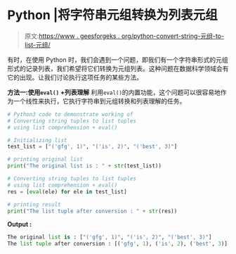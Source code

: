 # Python |将字符串元组转换为列表元组

> 原文:[https://www . geesforgeks . org/python-convert-string-元组-to-list-元组/](https://www.geeksforgeeks.org/python-convert-string-tuples-to-list-tuples/)

有时，在使用 Python 时，我们会遇到一个问题，即我们有一个字符串形式的元组形式的记录列表，我们希望将它们转换为元组列表。这种问题在数据科学领域会有它的出现。让我们讨论执行这项任务的某些方法。

**方法一:使用`eval()` +列表理解**
利用`eval()`的内置功能，这个问题可以很容易地作为一个线性来执行，它执行字符串到元组转换和列表理解的任务。

```py
# Python3 code to demonstrate working of
# Converting string tuples to list tuples 
# using list comprehension + eval()

# Initializing list 
test_list = ["('gfg', 1)", "('is', 2)", "('best', 3)"]

# printing original list 
print("The original list is : " + str(test_list))

# Converting string tuples to list tuples 
# using list comprehension + eval()
res = [eval(ele) for ele in test_list]

# printing result
print("The list tuple after conversion : " + str(res))
```

**Output :**

```py
The original list is : ["('gfg', 1)", "('is', 2)", "('best', 3)"]
The list tuple after conversion : [('gfg', 1), ('is', 2), ('best', 3)]

```